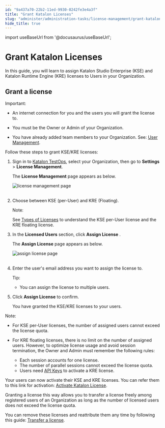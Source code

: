 ```yaml
---
id: "9a437a70-22b2-11ed-9930-0242fe3e4a3f"
title: "Grant Katalon Licenses"
slug: "administer/administration-tasks/license-management/grant-katalon-licenses"
hide_title: true
---
```

import useBaseUrl from '@docusaurus/useBaseUrl';

    

# <a id="id" class="anchor_top_offset"/><a id="ariaid-title1" class="anchor_top_offset"/>Grant Katalon Licenses

    
      
<p xmlns="http://www.w3.org/1999/xhtml" className="p">In this guide, you will learn to assign Katalon Studio   Enterprise (KSE) and Katalon Runtime Engine (KRE) licenses to Users   in your Organization.</p> 
    
  

## <a id="id_1" class="anchor_top_offset"/>Grant a license

<div xmlns="http://www.w3.org/1999/xhtml" className="note important note_important"><span className="note__title">Important:</span> 
  <ul className="ul"><li className="li">
      <p className="p">An internet connection for you and the users you will grant the license to.</p>
    </li><li className="li">
      <p className="p">You must be the Owner or Admin of your Organization.</p>
    </li><li className="li">
      <p className="p">You have already added team members to your Organization. See: <a className="xref" href="/administer/administration-tasks/user-management/manage-users#id_1"> User Management</a>.</p>
    </li></ul>
</div>
<p xmlns="http://www.w3.org/1999/xhtml" className="p">Follow these steps to grant KSE/KRE licenses:</p> 
<ol xmlns="http://www.w3.org/1999/xhtml" className="ol"><li className="li">     <p className="p">Sign in to <a className="xref j-external-link" href="https://testops.katalon.io/login" target="_blank">Katalon TestOps</a>, select your Organization, then go to <strong className="ph b">Settings</strong> &gt; <strong className="ph b">License Management</strong>.</p>     <p className="p">The <strong className="ph b">License Management</strong> page appears as below.</p>     <p className="p"> <img className="image" src={useBaseUrl("https://github.com/katalon-studio/docs-images/raw/master/katalon-studio/docs/license-mgt/license-management-page-ui-mar2022.png")} alt="license management page" /><br /><br />     </p>   </li><li className="li">     <p className="p">Choose between KSE (per-User) and KRE (Floating).</p>     <div className="note note note_note"><span className="note__title">Note:</span>        <p className="p">See <a className="xref" href="/administer/katalon-studio-enterprise-and-katalon-runtime-engine-license/license-overview#id_1">Types of Licenses</a> to understand the KSE per-User license and the KRE floating license.</p>     </div>   </li><li className="li">     <p className="p">In the <strong className="ph b">Licensed Users</strong> section, click <strong className="ph b">Assign License</strong> .</p>     <p className="p">The <strong className="ph b">Assign License</strong> page appears as below.</p>     <p className="p"> <img className="image" src={useBaseUrl("https://github.com/katalon-studio/docs-images/raw/master/katalon-studio/docs/license-mgt/assign-license-page-ui-mar2022.png")} alt="assign license page" /><br /><br />     </p>   </li><li className="li">     <p className="p">Enter the user's email address you want to assign the license to.</p>     <div className="note tip note_tip"><span className="note__title">Tip:</span>        <ul className="ul"><li className="li">You can assign the license to multiple users.</li></ul>     </div>   </li><li className="li">     <p className="p">Click <strong className="ph b">Assign License</strong> to confirm.</p>     <p className="p">You have granted the KSE/KRE licenses to your users.</p>   </li></ol> 
<div xmlns="http://www.w3.org/1999/xhtml" className="note note note_note"><span className="note__title">Note:</span> 
  <ul className="ul"><li className="li">For KSE per-User licenses, the number of assigned users cannot exceed the license quota.</li><li className="li">
      <p className="p">For KRE floating licenses, there is no limit on the number of assigned users. However, to optimize license usage and avoid session termination, the Owner and Admin must remember the following rules:</p>
      <ul className="ul"><li className="li">Each session accounts for one license.</li><li className="li">The number of parallel sessions cannot exceed the license quota.</li><li className="li">Users need <a className="xref" href="/administer/settings/katalon-api-keys-in-katalon-studio">API Keys</a> to activate a KRE license.</li></ul>
    </li></ul>
</div>
<p xmlns="http://www.w3.org/1999/xhtml" className="p">Your users can now activate their KSE and KRE licenses. You can refer them to this link for activation: <a className="xref" href="/administer/katalon-studio-enterprise-and-katalon-runtime-engine-license/activate-katalon-license">Activate Katalon License</a>.</p> 
<p xmlns="http://www.w3.org/1999/xhtml" className="p">Granting a license this way allows you to transfer a license freely among registered users of an Organization as long as the number of licensed users does not exceed the license quota.</p> 
<p xmlns="http://www.w3.org/1999/xhtml" className="p">You can remove these licenses and reattribute them any time by following this guide: <a className="xref" href="/administer/administration-tasks/license-management/manage-katalon-licenses#id_4">Transfer a license</a>.</p> 
